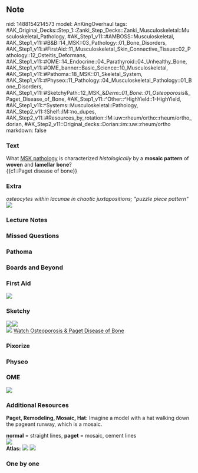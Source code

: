 ## Note
nid: 1488154214573
model: AnKingOverhaul
tags: #AK_Original_Decks::Step_1::Zanki_Step_Decks::Zanki_Musculoskeletal::Musculoskeletal_Pathology, #AK_Step1_v11::#AMBOSS::Musculoskeletal, #AK_Step1_v11::#B&B::14_MSK::03_Pathology::01_Bone_Disorders, #AK_Step1_v11::#FirstAid::11_Musculoskeletal_Skin_Connective_Tissue::02_Pathology::12_Osteitis_Deformans, #AK_Step1_v11::#OME::14_Endocrine::04_Parathyroid::04_Unhealthy_Bone, #AK_Step1_v11::#OME_banner::Basic_Science::10_Musculoskeletal, #AK_Step1_v11::#Pathoma::18_MSK::01_Skeletal_System, #AK_Step1_v11::#Physeo::11_Pathology::04_Musculoskeletal_Pathology::01_Bone_Disorders, #AK_Step1_v11::#SketchyPath::12_MSK_&_Derm::01_Bone::01_Osteoporosis_&_Paget_Disease_of_Bone, #AK_Step1_v11::^Other::^HighYield::1-HighYield, #AK_Step1_v11::^Systems::Musculoskeletal::Pathology, #AK_Step2_v11::!Shelf::IM::no_dupes, #AK_Step2_v11::#Resources_by_rotation::IM::uw::rheum/ortho::rheum/ortho_dorian, #AK_Step2_v11::Original_decks::Dorian::im::uw::rheum/ortho
markdown: false

### Text
<div>
  <div>
    What <u>MSK pathology</u> is characterized
    <i>histologically</i> by a <b>mosaic pattern</b> of
    <b>woven</b> and <b>lamellar</b> <b>bone</b>?
  </div>
  <div>
    {{c1::Paget disease of bone}}
  </div>
</div>

### Extra
<div>
  <i>osteocytes within lacunae in chaotic juxtapositions; "puzzle
  piece pattern"</i>
</div>
<div><img src="paste-157457796039101.jpg"></div>

### Lecture Notes


### Missed Questions


### Pathoma


### Boards and Beyond


### First Aid
<img src="tmpebaH3l.png">

### Sketchy
<div><img src=
"paget%20mosaic%20pattern_1566160514431.jpg"><img src="Screen%20Shot%202020-03-10%20at%209.33.32%20AM.JPG"></div><img src="tmpfaydQM_1566160514431.png">
<a href=
"https://dashboard.sketchy.com/study/medical/courses/medical-pathophysiology/units/medical-pathophysiology-musculoskeletal-derm/videos/medical-pathophysiology-musculoskeletal-and-derm-bone-osteoporosis-and-paget-disease-of-bone?utm_source=anki&utm_medium=partnership&utm_campaign=february_update&utm_content=medical">
Watch Osteoporosis & Paget Disease of Bone</a>

### Pixorize


### Physeo


### OME
<div class="ome-widget">
  <a href=
  "https://onlinemeded.org/spa/musculoskeletal?ref=anki"><img src=
  "_OME_AnkiFlashcards_Topic_2.png"></a>
</div>

### Additional Resources
<b>Paget, Remodeling, Mosaic, Hat:</b> Imagine a model with a hat
walking down the pageant runway, which is a mosaic.
<div>
  <b>normal</b> = straight lines, <b>paget</b> = mosaic, cement
  lines
</div>
<div><img src="paste-2877718282633217.jpg" class=
"resizer"></div><b>Atlas:</b> <img src="tmplxJb3v.png" class=
"resizer"> <img src="tmpTx11qJ.png" class="resizer">

### One by one

